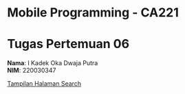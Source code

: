 # Mobile Programming - CA221
# Tugas Pertemuan 06

**Nama**: I Kadek Oka Dwaja Putra  
**NIM**: 220030347

[Tampilan Halaman Search](assets/comment-create-page.png)
